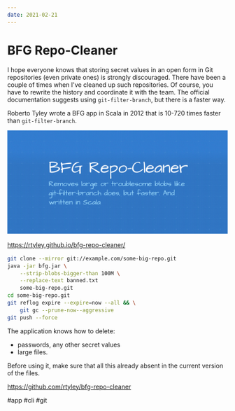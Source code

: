 ```yaml
---
date: 2021-02-21
---
```


# BFG Repo-Cleaner

I hope everyone knows that storing secret values in an open form in Git repositories (even private ones) is strongly discouraged. There have been a couple of times when I've cleaned up such repositories. Of course, you have to rewrite the history and coordinate it with the team. The official documentation suggests using `git-filter-branch`, but there is a faster way.

Roberto Tyley wrote a BFG app in Scala in 2012 that is 10-720 times faster than `git-filter-branch`.

![BFG Cleaner](bfg.png)

https://rtyley.github.io/bfg-repo-cleaner/

```bash
git clone --mirror git://example.com/some-big-repo.git
java -jar bfg.jar \
    --strip-blobs-bigger-than 100M \
    --replace-text banned.txt
    some-big-repo.git
cd some-big-repo.git
git reflog expire --expire=now --all && \
    git gc --prune-now--aggressive
git push --force
```

The application knows how to delete:

- passwords, any other secret values
- large files.

Before using it, make sure that all this already absent in the current version of the files.

https://github.com/rtyley/bfg-repo-cleaner

#app #cli #git
